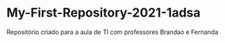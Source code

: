 # My-First-Repository-2021-1adsa
Repositório criado para a aula de TI com professores Brandao e Fernanda 

